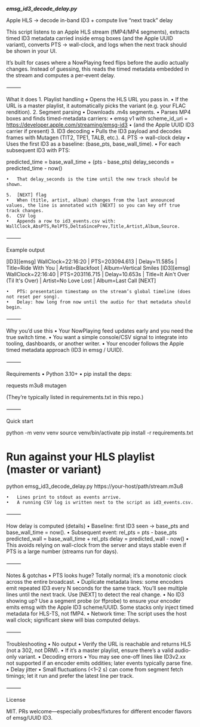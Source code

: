 
***emsg_id3_decode_delay.py***

Apple HLS → decode in-band ID3 + compute live “next track” delay

This script listens to an Apple HLS stream (fMP4/MP4 segments), extracts timed ID3 metadata carried inside emsg boxes (and the Apple UUID variant), converts PTS → wall-clock, and logs when the next track should be shown in your UI.

It’s built for cases where a NowPlaying feed flips before the audio actually changes. Instead of guessing, this reads the timed metadata embedded in the stream and computes a per-event delay.

⸻

What it does
	1.	Playlist handling
	•	Opens the HLS URL you pass in.
	•	If the URL is a master playlist, it automatically picks the variant (e.g. your FLAC rendition).
	2.	Segment parsing
	•	Downloads .m4s segments.
	•	Parses MP4 boxes and finds timed-metadata carriers:
	•	emsg v1 with scheme_id_uri = https://developer.apple.com/streaming/emsg-id3
	•	(and the Apple UUID ID3 carrier if present)
	3.	ID3 decoding
	•	Pulls the ID3 payload and decodes frames with Mutagen (TIT2, TPE1, TALB, etc.).
	4.	PTS → wall-clock delay
	•	Uses the first ID3 as a baseline: (base_pts, base_wall_time).
	•	For each subsequent ID3 with PTS:

predicted_time  = base_wall_time + (pts - base_pts)
delay_seconds   = predicted_time - now()


	•	That delay_seconds is the time until the new track should be shown.

	5.	[NEXT] flag
	•	When (title, artist, album) changes from the last announced values, the line is annotated with [NEXT] so you can key off true track changes.
	6.	CSV log
	•	Appends a row to id3_events.csv with: WallClock,AbsPTS,RelPTS,DeltaSincePrev,Title,Artist,Album,Source.

⸻

Example output

[ID3][emsg] WallClock=22:16:20 | PTS=203094.613 | Delay=11.585s | Title=Ride With You | Artist=Blackfoot | Album=Vertical Smiles
[ID3][emsg] WallClock=22:16:40 | PTS=203116.715 | Delay=10.653s | Title=It Ain't Over (Til It's Over) | Artist=No Love Lost | Album=Last Call [NEXT]

	•	PTS: presentation timestamp on the stream’s global timeline (does not reset per song).
	•	Delay: how long from now until the audio for that metadata should begin.

⸻

Why you’d use this
	•	Your NowPlaying feed updates early and you need the true switch time.
	•	You want a simple console/CSV signal to integrate into tooling, dashboards, or another writer.
	•	Your encoder follows the Apple timed metadata approach (ID3 in emsg / UUID).

⸻

Requirements
	•	Python 3.10+
	•	pip install the deps:

requests
m3u8
mutagen

(They’re typically listed in requirements.txt in this repo.)

⸻

Quick start

python -m venv venv
source venv/bin/activate
pip install -r requirements.txt

# Run against your HLS playlist (master or variant)
python emsg_id3_decode_delay.py https://your-host/path/stream.m3u8

	•	Lines print to stdout as events arrive.
	•	A running CSV log is written next to the script as id3_events.csv.

⸻

How delay is computed (details)
	•	Baseline: first ID3 seen → base_pts and base_wall_time = now().
	•	Subsequent event:
rel_pts = pts - base_pts
predicted_wall = base_wall_time + rel_pts
delay = predicted_wall - now()
	•	This avoids relying on wall-clock from the server and stays stable even if PTS is a large number (streams run for days).

⸻

Notes & gotchas
	•	PTS looks huge? Totally normal; it’s a monotonic clock across the entire broadcast.
	•	Duplicate metadata lines: some encoders emit repeated ID3 every N seconds for the same track. You’ll see multiple lines until the next track. Use [NEXT] to detect the real change.
	•	No ID3 showing up? Use a segment probe (or ffprobe) to ensure your encoder emits emsg with the Apple ID3 scheme/UUID. Some stacks only inject timed metadata for HLS-TS, not fMP4.
	•	Network time: The script uses the host wall clock; significant skew will bias computed delays.

⸻

Troubleshooting
	•	No output
	•	Verify the URL is reachable and returns HLS (not a 302, not DRM).
	•	If it’s a master playlist, ensure there’s a valid audio-only variant.
	•	Decoding errors
	•	You may see one-off lines like ID3v2.xx not supported if an encoder emits oddities; later events typically parse fine.
	•	Delay jitter
	•	Small fluctuations (<1–2 s) can come from segment fetch timings; let it run and prefer the latest line per track.

⸻

License

MIT. PRs welcome—especially probes/fixtures for different encoder flavors of emsg/UUID ID3.
